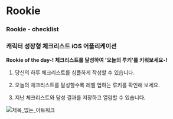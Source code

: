 # Rookie
### Rookie - checklist
### 캐릭터 성장형 체크리스트 iOS 어플리케이션

**Rookie of the day-! 체크리스트를 달성하여 '오늘의 루키'를 키워보세요-!**

1. 당신의 하루 체크리스트를 심플하게 작성할 수 있습니다.

2. 오늘의 체크리스트를 달성할수록 레벨 업하는 루키를 확인해 보세요.

3. 지난 체크리스트와 달성 결과를 저장하고 열람할 수 있습니다.


![제목_없는_아트워크](https://user-images.githubusercontent.com/30213655/111772279-0b6aa880-88f0-11eb-8aeb-5e1ef4055ce5.png)
